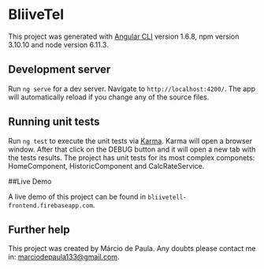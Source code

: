 # BliiveTel

This project was generated with [Angular CLI](https://github.com/angular/angular-cli) version 1.6.8, npm version 3.10.10 and node version 6.11.3.

## Development server

Run `ng serve` for a dev server. Navigate to `http://localhost:4200/`. The app will automatically reload if you change any of the source files.

## Running unit tests

Run `ng test` to execute the unit tests via [Karma](https://karma-runner.github.io). Karma will open a browser window. After that click on the DEBUG button and it will open a new tab with the tests results. The project has unit tests for its most complex componets: HomeComponent, HistoricComponent and CalcRateService.

##Live Demo

A live demo of this project can be found in `bliivetell-frontend.firebaseapp.com`.

## Further help

This project was created by Márcio de Paula. Any doubts please contact me in: marciodepaula133@gmail.com.
